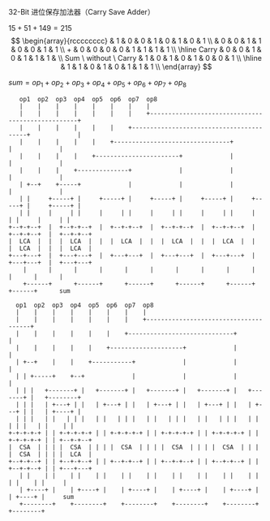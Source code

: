 32-Bit 进位保存加法器（Carry Save Adder）

$`15 + 51 + 149 = 215`$
$$
\begin{array}{rcccccccc}
                            & 1 & 0 & 0 & 1 & 0 & 1 & 0 & 1 \\
                            & 0 & 0 & 1 & 1 & 0 & 0 & 1 & 1 \\
                          + & 0 & 0 & 0 & 0 & 1 & 1 & 1 & 1 \\
    \hline
                      Carry & 0 & 0 & 1 & 0 & 1 & 1 & 1 &   \\
    Sum \  without \  Carry & 1 & 0 & 1 & 0 & 1 & 0 & 0 & 1 \\
    \hline
                            & 1 & 1 & 0 & 1 & 0 & 1 & 1 & 1 \\
\end{array}
$$

$`sum = op_{1} + op_{2} + op_{3} + op_{4} + op_{5} + op_{6} + op_{7} + op_{8}`$

```
   op1  op2  op3  op4  op5  op6  op7  op8                                                    
   |    |    |    |    |    |    |    |                                                      
   |    |    |    |    |    |    |    +--------------------------------------------------+   
   |    |    |    |    |    |    +-----------------------------------------+             |   
   |    |    |    |    |    +--------------------------------+             |             |   
   |    |    |    |    +-----------------------+             |             |             |   
   |    |    |    +--------------+             |             |             |             |   
   | +--+    +-----+             |             |             |             |             |   
   | |     +-----+ |     +-----+ |     +-----+ |     +-----+ |     +-----+ |     +-----+ |   
   | |     |     | |     |     | |     |     | |     |     | |     |     | |     |     | |   
+--+-+--+  |  +--+-+--+  |  +--+-+--+  |  +--+-+--+  |  +--+-+--+  |  +--+-+--+  |  +--+-+--+
|  LCA  |  |  |  LCA  |  |  |  LCA  |  |  |  LCA  |  |  |  LCA  |  |  |  LCA  |  |  |  LCA  |
+---+---+  |  +---+---+  |  +---+---+  |  +---+---+  |  +---+---+  |  +---+---+  |  +---+---+
    |      |      |      |      |      |      |      |      |      |      |      |      |    
    +------+      +------+      +------+      +------+      +------+      +------+      sum  
                                                                                             
  op1  op2  op3  op4  op5  op6  op7  op8                                                     
  |    |    |    |    |    |    |    |                                                       
  |    |    |    |    |    |    |    +--------------------------------------+                
  |    |    |    |    |    |    +-----------------------------+             |                
  |    |    |    |    |    +--------------------+             |             |                
  | +--+    |    |    +-----------+             |             |             |                
  | | +-----+    +--+             |             |             |             |                
  | | |   +-------+ |   +-------+ |   +-------+ |   +-------+ |   +-------+ |   +--------+   
  | | |   | +---+ | |   | +---+ | |   | +---+ | |   | +---+ | |   | +---+ | |   | +----+ |   
  | | |   | |   | | |   | |   | | |   | |   | | |   | |   | | |   | |   | | |   | |    | |   
+-+-+-+-+ | | +-+-+-+-+ | | +-+-+-+-+ | | +-+-+-+-+ | | +-+-+-+-+ | | +-+-+-+-+ | | +--+-+--+
|  CSA  | | | |  CSA  | | | |  CSA  | | | |  CSA  | | | |  CSA  | | | |  CSA  | | | |  LCA  |
+--+-+--+ | | +--+-+--+ | | +--+-+--+ | | +--+-+--+ | | +--+-+--+ | | +--+-+--+ | | +---+---+
   | |    | |    | |    | |    | |    | |    | |    | |    | |    | |    | |    | |     |    
   | +----+ |    | +----+ |    | +----+ |    | +----+ |    | +----+ |    | +----+ |     sum  
   +--------+    +--------+    +--------+    +--------+    +--------+    +--------+          
```